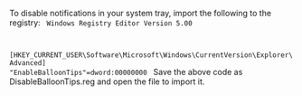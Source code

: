 To disable notifications in your system tray, import the following to the registry:
<code name="ini">
Windows Registry Editor Version 5.00

[HKEY_CURRENT_USER\Software\Microsoft\Windows\CurrentVersion\Explorer\Advanced]
"EnableBalloonTips"=dword:00000000
</code>
Save the above code as DisableBalloonTips.reg and open the file to import it.